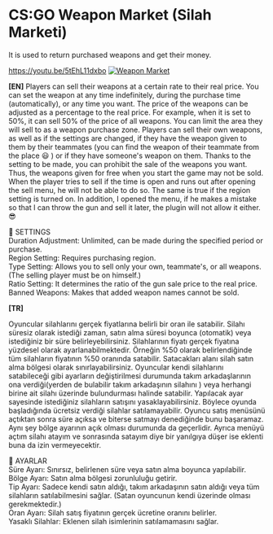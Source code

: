 # CS:GO Weapon Market (Silah Marketi)
It is used to return purchased weapons and get their money.

https://youtu.be/5tEhL11dxbo
[![Weapon Market](https://user-images.githubusercontent.com/89659705/164764767-6477ee0c-e8ff-488d-b80f-00309febcfef.png)](https://youtu.be/5tEhL11dxbo "Weapon Market")

**[EN]**
Players can sell their weapons at a certain rate to their real price. You can set the weapon at any time indefinitely, during the purchase time (automatically), or any time you want. The price of the weapons can be adjusted as a percentage to the real price. For example, when it is set to 50%, it can sell 50% of the price of all weapons. You can limit the area they will sell to as a weapon purchase zone. Players can sell their own weapons, as well as if the settings are changed, if they have the weapon given to them by their teammates (you can find the weapon of their teammate from the place 😃 ) or if they have someone's weapon on them. Thanks to the setting to be made, you can prohibit the sale of the weapons you want. Thus, the weapons given for free when you start the game may not be sold. When the player tries to sell if the time is open and runs out after opening the sell menu, he will not be able to do so. The same is true if the region setting is turned on. In addition, I opened the menu, if he makes a mistake so that I can throw the gun and sell it later, the plugin will not allow it either. 😎

🔵 SETTINGS<br>
Duration Adjustment: Unlimited, can be made during the specified period or purchase.<br>
Region Setting: Requires purchasing region.<br>
Type Setting: Allows you to sell only your own, teammate's, or all weapons. (The selling player must be on himself.)<br>
Ratio Setting: It determines the ratio of the gun sale price to the real price.<br>
Banned Weapons: Makes that added weapon names cannot be sold.

**[TR]**

Oyuncular silahlarını gerçek fiyatlarına belirli bir oran ile satabilir. Silahı süresiz olarak istediği zaman, satın alma süresi boyunca (otomatik) veya istediğiniz bir süre belirleyebilirsiniz. Silahlarının fiyatı gerçek fiyatına yüzdesel olarak ayarlanabilmektedir. Örneğin %50 olarak belirlendiğinde tüm silahların fiyatının %50 oranında satabilir. Satacakları alanı silah satın alma bölgesi olarak sınırlayabilirsiniz. Oyuncular kendi silahlarını satabileceği gibi ayarların değiştirilmesi durumunda takım arkadaşlarının ona verdiği(yerden de bulabilir takım arkadaşının silahını  )  veya herhangi birine ait silahı üzerinde bulundurması halinde satabilir. Yapılacak ayar sayesinde istediğiniz silahların satışını yasaklayabilirsiniz. Böylece oyunda başladığında ücretsiz verdiği silahlar satılamayabilir. Oyuncu satış menüsünü açtıktan sonra süre açıksa ve biterse satmayı denediğinde bunu başaramaz. Aynı şey bölge ayarının açık olması durumunda da geçerlidir. Ayrıca menüyü açtım silahı atayım ve sonrasında satayım diye bir yanılgıya düşer ise eklenti buna da izin vermeyecektir. 

🔵 AYARLAR<br>
Süre Ayarı: Sınırsız, belirlenen süre veya satın alma boyunca yapılabilir.<br>
Bölge Ayarı: Satın alma bölgesi zorunluluğu getirir.<br>
Tip Ayarı: Sadece kendi satın aldığı, takım arkadaşının satın aldığı veya tüm silahların satılabilmesini sağlar. (Satan oyuncunun kendi üzerinde olması gerekmektedir.)<br>
Oran Ayarı: Silah satış fiyatının gerçek ücretine oranını belirler.<br>
Yasaklı Silahlar: Eklenen silah isimlerinin satılamamasını sağlar.
